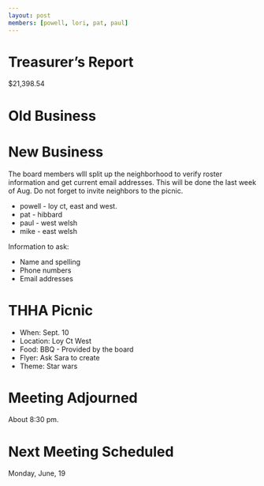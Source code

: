 ```yaml
---
layout: post
members: [powell, lori, pat, paul]
---
```

# Treasurer’s Report
$21,398.54

# Old Business

# New Business

The board members wlll split up the neighborhood to verify roster information and get current email addresses.
This will be done the last week of Aug.
Do not forget to invite neighbors to the picnic.
* powell - loy ct, east and west.
* pat - hibbard
* paul - west welsh
* mike - east welsh

Information to ask:
* Name and spelling
* Phone numbers
* Email addresses

# THHA Picnic
* When: Sept. 10
* Location: Loy Ct West
* Food: BBQ - Provided by the board
* Flyer: Ask Sara to create
* Theme: Star wars

# Meeting Adjourned
About 8:30 pm.

# Next Meeting Scheduled
Monday, June, 19
